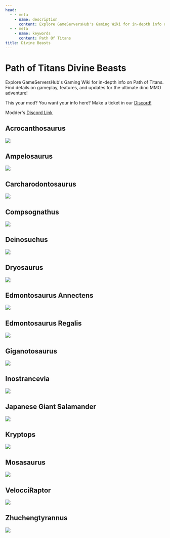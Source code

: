 ```yaml
---
head:
  - - meta
    - name: description
      content: Explore GameServersHub's Gaming Wiki for in-depth info on Path of Titans. Find details on gameplay, features, and updates for the ultimate dino MMO adventure!
  - - meta
    - name: keywords
      content: Path Of Titans
title: Divine Beasts
---
```


# Path of Titans Divine Beasts

Explore GameServersHub's Gaming Wiki for in-depth info on Path of Titans. Find details on gameplay, features, and updates for the ultimate dino MMO adventure!

This your mod? You want your info here? Make a ticket in our [Discord!](https://discord.gg/gsh)

Modder's [Discord Link](#)

## Acrocanthosaurus

<a href='./Path-of-Titans-DivineAcroRedux' target='_blank'> <img src='https://web-cdn.alderongames.com/files/1169/conversions/AcroReduxThumbnailDone-icon.jpg' /> </a>

## Ampelosaurus

<a href='./Path-of-Titans-DivineAmp' target='_blank'> <img src='https://web-cdn.alderongames.com/files/849/conversions/Ampelo-Photo-icon.jpg' /> </a>

## Carcharodontosaurus

<a href='./Path-of-Titans-DivineCarchar' target='_blank'> <img src='https://web-cdn.alderongames.com/files/724/conversions/Carchar_Thumbnail-icon.jpg' /> </a>

## Compsognathus

<a href='./Path-of-Titans-DivineCompy' target='_blank'> <img src='https://web-cdn.alderongames.com/files/798/conversions/Compy_Thumbnail-icon.jpg' /> </a>

## Deinosuchus

<a href='./Path-of-Titans-DivineDeino' target='_blank'> <img src='https://web-cdn.alderongames.com/files/847/conversions/Deino-Photo-icon.jpg' /> </a>

## Dryosaurus

<a href='./Path-of-Titans-DivineDryo' target='_blank'> <img src='https://web-cdn.alderongames.com/files/965/conversions/Dryo_Thumbnail-icon.jpg' /> </a>

## Edmontosaurus Annectens

<a href='./Path-of-Titans-DivineAnnectens' target='_blank'> <img src='https://web-cdn.alderongames.com/files/826/conversions/Annectens-photo-icon.jpg' /> </a>

## Edmontosaurus Regalis

<a href='./Path-of-Titans-DivineRegalis' target='_blank'> <img src='https://web-cdn.alderongames.com/files/829/conversions/Regalis-Photo-icon.jpg' /> </a>

## Giganotosaurus

<a href='./Path-of-Titans-DivineGiga' target='_blank'> <img src='https://web-cdn.alderongames.com/files/1076/conversions/giganotosaurus_photo-icon.jpg' /> </a>

## Inostrancevia

<a href='./Path-of-Titans-DivineInos' target='_blank'> <img src='https://web-cdn.alderongames.com/files/934/conversions/Inostra_new_thumbnail-icon.jpg' /> </a>

## Japanese Giant Salamander

<a href='./Path-of-Titans-TGBsalamander' target='_blank'> <img src='https://web-cdn.alderongames.com/files/1170/conversions/Salamander_Mod_Pic_TGBM_V2-icon.jpg' /> </a>

## Kryptops

<a href='./Path-of-Titans-CretaceousKryptops' target='_blank'> <img src='https://web-cdn.alderongames.com/files/852/conversions/Kryptops-photo-icon.jpg' /> </a>

## Mosasaurus

<a href='./Path-of-Titans-DivineMosa' target='_blank'> <img src='https://web-cdn.alderongames.com/files/993/conversions/Mosasaurus_Thumbnail-icon.jpg' /> </a>

## VelocciRaptor

<a href='./Path-of-Titans-VelocciRaptor' target='_blank'> <img src='https://web-cdn.alderongames.com/files/430/conversions/Tumb-icon.jpg' /> </a>

## Zhuchengtyrannus

<a href='./Path-of-Titans-DivineZhuch' target='_blank'> <img src='https://web-cdn.alderongames.com/files/723/conversions/Zhucheng_Thumbnail-icon.jpg' /> </a>
